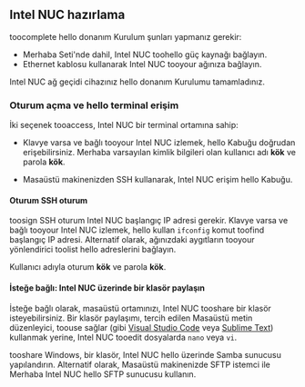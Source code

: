 ## <a name="prepare-your-intel-nuc"></a>Intel NUC hazırlama

toocomplete hello donanım Kurulum şunları yapmanız gerekir:

- Merhaba Seti'nde dahil, Intel NUC toohello güç kaynağı bağlayın.
- Ethernet kablosu kullanarak Intel NUC tooyour ağınıza bağlayın.

Intel NUC ağ geçidi cihazınız hello donanım Kurulumu tamamladınız.

### <a name="sign-in-and-access-hello-terminal"></a>Oturum açma ve hello terminal erişim

İki seçenek tooaccess, Intel NUC bir terminal ortamına sahip:

- Klavye varsa ve bağlı tooyour Intel NUC izlemek, hello Kabuğu doğrudan erişebilirsiniz. Merhaba varsayılan kimlik bilgileri olan kullanıcı adı **kök** ve parola **kök**.

- Masaüstü makinenizden SSH kullanarak, Intel NUC erişim hello Kabuğu.

#### <a name="sign-in-with-ssh"></a>Oturum SSH oturum

toosign SSH oturum Intel NUC başlangıç IP adresi gerekir. Klavye varsa ve bağlı tooyour Intel NUC izlemek, hello kullan `ifconfig` komut toofind başlangıç IP adresi. Alternatif olarak, ağınızdaki aygıtların tooyour yönlendirici toolist hello adreslerini bağlayın.

Kullanıcı adıyla oturum **kök** ve parola **kök**.

#### <a name="optional-share-a-folder-on-your-intel-nuc"></a>İsteğe bağlı: Intel NUC üzerinde bir klasör paylaşın

İsteğe bağlı olarak, masaüstü ortamınızı, Intel NUC tooshare bir klasör isteyebilirsiniz. Bir klasör paylaşımı, tercih edilen Masaüstü metin düzenleyici, toouse sağlar (gibi [Visual Studio Code](https://code.visualstudio.com/) veya [Sublime Text](http://www.sublimetext.com/)) kullanmak yerine, Intel NUC tooedit dosyalarda `nano` veya `vi`.

tooshare Windows, bir klasör, Intel NUC hello üzerinde Samba sunucusu yapılandırın. Alternatif olarak, Masaüstü makinenizde SFTP istemci ile Merhaba Intel NUC hello SFTP sunucusu kullanın.
